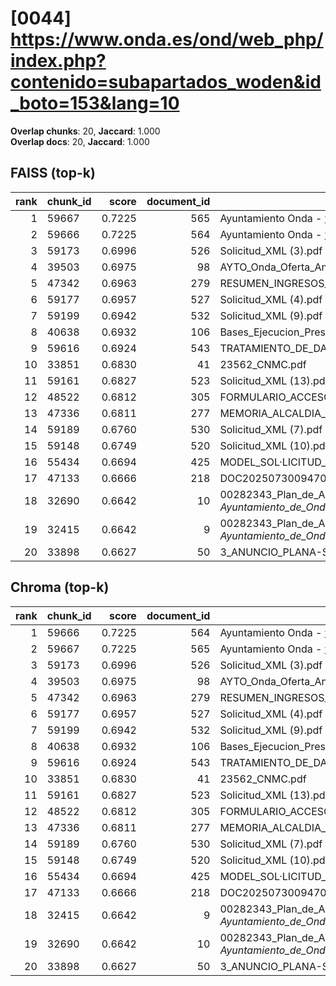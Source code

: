 # [0044] https://www.onda.es/ond/web_php/index.php?contenido=subapartados_woden&id_boto=153&lang=10

**Overlap chunks**: 20, **Jaccard**: 1.000  
**Overlap docs**: 20, **Jaccard**: 1.000

## FAISS (top-k)
rank | chunk_id | score | document_id | title
---:|---|---:|---:|---
1 | 59667 | 0.7225 | 565 | Ayuntamiento Onda - www.onda.es
2 | 59666 | 0.7225 | 564 | Ayuntamiento Onda - www.onda.es
3 | 59173 | 0.6996 | 526 | Solicitud_XML (3).pdf
4 | 39503 | 0.6975 | 98 | AYTO_Onda_Oferta_Anexo_I_firmado.pdf.pdf
5 | 47342 | 0.6963 | 279 | RESUMEN_INGRESOS_2025.pdf_1742285328909.pdf
6 | 59177 | 0.6957 | 527 | Solicitud_XML (4).pdf
7 | 59199 | 0.6942 | 532 | Solicitud_XML (9).pdf
8 | 40638 | 0.6932 | 106 | Bases_Ejecucion_Presupuesto_2025.pdf
9 | 59616 | 0.6924 | 543 | TRATAMIENTO_DE_DATOS.pdf
10 | 33851 | 0.6830 | 41 | 23562_CNMC.pdf
11 | 59161 | 0.6827 | 523 | Solicitud_XML (13).pdf
12 | 48522 | 0.6812 | 305 | FORMULARIO_ACCESO_PID.pdf
13 | 47336 | 0.6811 | 277 | MEMORIA_ALCALDIA_PRESUPUESTO_2025.pdf_1742285328938.pdf
14 | 59189 | 0.6760 | 530 | Solicitud_XML (7).pdf
15 | 59148 | 0.6749 | 520 | Solicitud_XML (10).pdf
16 | 55434 | 0.6694 | 425 | MODEL_SOL·LICITUD_ESCOLETA_ESTIU_2025 (1).pdf
17 | 47133 | 0.6666 | 218 | DOC20250730094702ANEXO_I_signed.pdf.pdf
18 | 32690 | 0.6642 | 10 | 00282343_Plan_de_Adecuacion_al_ENS_-_Ayuntamiento_de_Onda_(1).pdf.pdf
19 | 32415 | 0.6642 | 9 | 00282343_Plan_de_Adecuacion_al_ENS_-_Ayuntamiento_de_Onda_(1).pdf (1).pdf
20 | 33898 | 0.6627 | 50 | 3_ANUNCIO_PLANA-SOLAR.pdf

## Chroma (top-k)
rank | chunk_id | score | document_id | title
---:|---|---:|---:|---
1 | 59666 | 0.7225 | 564 | Ayuntamiento Onda - www.onda.es
2 | 59667 | 0.7225 | 565 | Ayuntamiento Onda - www.onda.es
3 | 59173 | 0.6996 | 526 | Solicitud_XML (3).pdf
4 | 39503 | 0.6975 | 98 | AYTO_Onda_Oferta_Anexo_I_firmado.pdf.pdf
5 | 47342 | 0.6963 | 279 | RESUMEN_INGRESOS_2025.pdf_1742285328909.pdf
6 | 59177 | 0.6957 | 527 | Solicitud_XML (4).pdf
7 | 59199 | 0.6942 | 532 | Solicitud_XML (9).pdf
8 | 40638 | 0.6932 | 106 | Bases_Ejecucion_Presupuesto_2025.pdf
9 | 59616 | 0.6924 | 543 | TRATAMIENTO_DE_DATOS.pdf
10 | 33851 | 0.6830 | 41 | 23562_CNMC.pdf
11 | 59161 | 0.6827 | 523 | Solicitud_XML (13).pdf
12 | 48522 | 0.6812 | 305 | FORMULARIO_ACCESO_PID.pdf
13 | 47336 | 0.6811 | 277 | MEMORIA_ALCALDIA_PRESUPUESTO_2025.pdf_1742285328938.pdf
14 | 59189 | 0.6760 | 530 | Solicitud_XML (7).pdf
15 | 59148 | 0.6749 | 520 | Solicitud_XML (10).pdf
16 | 55434 | 0.6694 | 425 | MODEL_SOL·LICITUD_ESCOLETA_ESTIU_2025 (1).pdf
17 | 47133 | 0.6666 | 218 | DOC20250730094702ANEXO_I_signed.pdf.pdf
18 | 32415 | 0.6642 | 9 | 00282343_Plan_de_Adecuacion_al_ENS_-_Ayuntamiento_de_Onda_(1).pdf (1).pdf
19 | 32690 | 0.6642 | 10 | 00282343_Plan_de_Adecuacion_al_ENS_-_Ayuntamiento_de_Onda_(1).pdf.pdf
20 | 33898 | 0.6627 | 50 | 3_ANUNCIO_PLANA-SOLAR.pdf
